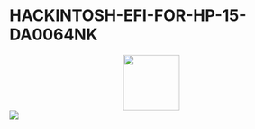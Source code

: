 # HACKINTOSH-EFI-FOR-HP-15-DA0064NK
<div id="header" align="center">
  <img src="https://drive.google.com/file/d/1iTNz7B00l7MQoxAQLsqoStIKrXseHg9U/view?usp=share_link" width="100"/>
</div>

<div id="badges">
  <img src="https://img.shields.io/badge/EFI-v1.0-blue">
</div>
